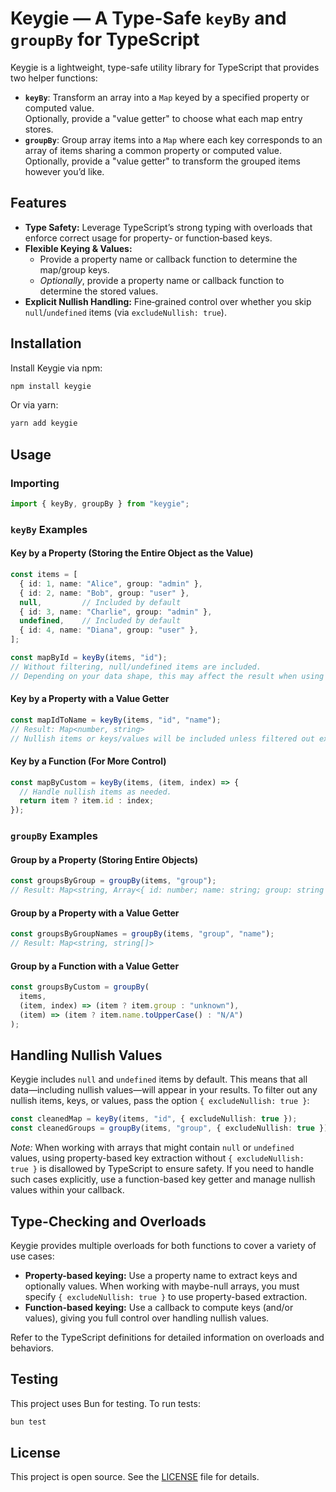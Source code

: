 # Keygie — A Type-Safe `keyBy` and `groupBy` for TypeScript

Keygie is a lightweight, type-safe utility library for TypeScript that provides two helper functions:

- **`keyBy`**: Transform an array into a `Map` keyed by a specified property or computed value.  
  Optionally, provide a "value getter" to choose what each map entry stores.
- **`groupBy`**: Group array items into a `Map` where each key corresponds to an array of items sharing a common property or computed value.  
  Optionally, provide a "value getter" to transform the grouped items however you’d like.

## Features

- **Type Safety:** Leverage TypeScript’s strong typing with overloads that enforce correct usage for property‑ or function‑based keys.
- **Flexible Keying & Values:**  
  - Provide a property name or callback function to determine the map/group keys.  
  - *Optionally*, provide a property name or callback function to determine the stored values.
- **Explicit Nullish Handling:** Fine‑grained control over whether you skip `null`/`undefined` items (via `excludeNullish: true`).

## Installation

Install Keygie via npm:

~~~bash
npm install keygie
~~~

Or via yarn:

~~~bash
yarn add keygie
~~~

## Usage

### Importing

~~~typescript
import { keyBy, groupBy } from "keygie";
~~~

### `keyBy` Examples

#### Key by a Property (Storing the Entire Object as the Value)

~~~typescript
const items = [
  { id: 1, name: "Alice", group: "admin" },
  { id: 2, name: "Bob", group: "user" },
  null,         // Included by default
  { id: 3, name: "Charlie", group: "admin" },
  undefined,    // Included by default
  { id: 4, name: "Diana", group: "user" },
];

const mapById = keyBy(items, "id");
// Without filtering, null/undefined items are included.
// Depending on your data shape, this may affect the result when using property‑based key extraction.
~~~

#### Key by a Property with a Value Getter

~~~typescript
const mapIdToName = keyBy(items, "id", "name");
// Result: Map<number, string>
// Nullish items or keys/values will be included unless filtered out explicitly.
~~~

#### Key by a Function (For More Control)

~~~typescript
const mapByCustom = keyBy(items, (item, index) => {
  // Handle nullish items as needed.
  return item ? item.id : index;
});
~~~

### `groupBy` Examples

#### Group by a Property (Storing Entire Objects)

~~~typescript
const groupsByGroup = groupBy(items, "group");
// Result: Map<string, Array<{ id: number; name: string; group: string }>>
~~~

#### Group by a Property with a Value Getter

~~~typescript
const groupsByGroupNames = groupBy(items, "group", "name");
// Result: Map<string, string[]>
~~~

#### Group by a Function with a Value Getter

~~~typescript
const groupsByCustom = groupBy(
  items,
  (item, index) => (item ? item.group : "unknown"),
  (item) => (item ? item.name.toUpperCase() : "N/A")
);
~~~

## Handling Nullish Values

Keygie includes `null` and `undefined` items by default. This means that all data—including nullish values—will appear in your results. To filter out any nullish items, keys, or values, pass the option `{ excludeNullish: true }`:

~~~typescript
const cleanedMap = keyBy(items, "id", { excludeNullish: true });
const cleanedGroups = groupBy(items, "group", { excludeNullish: true });
~~~

_Note:_ When working with arrays that might contain `null` or `undefined` values, using property-based key extraction without `{ excludeNullish: true }` is disallowed by TypeScript to ensure safety. If you need to handle such cases explicitly, use a function-based key getter and manage nullish values within your callback.

## Type-Checking and Overloads

Keygie provides multiple overloads for both functions to cover a variety of use cases:
- **Property-based keying:** Use a property name to extract keys and optionally values. When working with maybe-null arrays, you must specify `{ excludeNullish: true }` to use property-based extraction.
- **Function-based keying:** Use a callback to compute keys (and/or values), giving you full control over handling nullish values.

Refer to the TypeScript definitions for detailed information on overloads and behaviors.

## Testing

This project uses Bun for testing. To run tests:

~~~bash
bun test
~~~

## License

This project is open source. See the [LICENSE](LICENSE) file for details.
